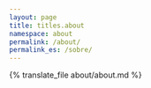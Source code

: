 ```yaml
---
layout: page
title: titles.about
namespace: about
permalink: /about/
permalink_es: /sobre/
---
```


{% translate_file about/about.md %}
